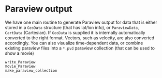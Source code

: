 # Paraview output

We have one main routine to generate Paraview output for data that is either stored in a `GeoData` structure (that has lat/lon info), or `ParaviewData`, `CartData` (Cartesian).
If `GeoData` is supplied it is internally automatically converted to the right format. Vectors, such as velocity, are also converted accordingly.
You can also visualize time-dependent data, or combine existing paraview files into a `*.pvd` paraview collection (that can be used to show a movie)
```@docs
write_Paraview
movie_Paraview
make_paraview_collection
```
